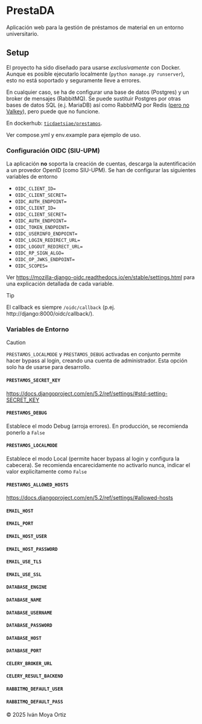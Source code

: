 # PrestaDA
Aplicación web para la gestión de préstamos de material en un entorno universitario.

## Setup
El proyecto ha sido diseñado para usarse _exclusivamente_ con Docker. Aunque es posible ejecutarlo localmente (`python manage.py runserver`), esto no está soportado y seguramente lleve a errores. 

En cualquier caso, se ha de configurar una base de datos (Postgres) y un broker de mensajes (RabbitMQ). 
Se puede sustituir Postgres por otras bases de datos SQL (e.j. MariaDB) así como RabbitMQ por Redis ([pero no Valkey](https://github.com/celery/celery/issues/9092)), 
pero puede que no funcione.

En dockerhub: [`ticdaetsiae/prestamos`](https://hub.docker.com/r/ticdaetsiae/prestamos/).

Ver compose.yml y env.example para ejemplo de uso.

### Configuración OIDC (SIU-UPM)
La aplicación **no** soporta la creación de cuentas, descarga la autentificación a un provedor OpenID (como SIU-UPM). Se han de configurar las siguientes variables de entorno
- `OIDC_CLIENT_ID=` 
- `OIDC_CLIENT_SECRET=`
- `OIDC_AUTH_ENDPOINT=`
- `OIDC_CLIENT_ID=`
- `OIDC_CLIENT_SECRET=`
- `OIDC_AUTH_ENDPOINT=`
- `OIDC_TOKEN_ENDPOINT=`
- `OIDC_USERINFO_ENDPOINT=`
- `OIDC_LOGIN_REDIRECT_URL=`
- `OIDC_LOGOUT_REDIRECT_URL=`
- `OIDC_RP_SIGN_ALGO=`
- `OIDC_OP_JWKS_ENDPOINT=`
- `OIDC_SCOPES=`

Ver https://mozilla-django-oidc.readthedocs.io/en/stable/settings.html para una explicación detallada de cada variable.

> [!TIP]
> El callback es siempre `/oidc/callback` (p.ej. http://django:8000/oidc/callback/).

### Variables de Entorno
> [!CAUTION]
> `PRESTAMOS_LOCALMODE` y `PRESTAMOS_DEBUG` activadas en conjunto permite hacer bypass al login, creando una cuenta de administrador. Esta opción solo ha de usarse para desarrollo.

#### `PRESTAMOS_SECRET_KEY` 
https://docs.djangoproject.com/en/5.2/ref/settings/#std-setting-SECRET_KEY

#### `PRESTAMOS_DEBUG`
Establece el modo Debug (arroja errores). En producción, se recomienda ponerlo a `False`

#### `PRESTAMOS_LOCALMODE`
Establece el modo Local (permite hacer bypass al login y configura la cabecera). Se recomienda encarecidamente no activarlo nunca, indicar el valor explicítamente como `False`

#### `PRESTAMOS_ALLOWED_HOSTS`
https://docs.djangoproject.com/en/5.2/ref/settings/#allowed-hosts

#### `EMAIL_HOST`
#### `EMAIL_PORT`
#### `EMAIL_HOST_USER`
#### `EMAIL_HOST_PASSWORD`
#### `EMAIL_USE_TLS`
#### `EMAIL_USE_SSL`
#### `DATABASE_ENGINE`
#### `DATABASE_NAME`
#### `DATABASE_USERNAME`
#### `DATABASE_PASSWORD`
#### `DATABASE_HOST`
#### `DATABASE_PORT`
#### `CELERY_BROKER_URL`
#### `CELERY_RESULT_BACKEND`
#### `RABBITMQ_DEFAULT_USER`
#### `RABBITMQ_DEFAULT_PASS`


&copy; 2025 Iván Moya Ortiz
